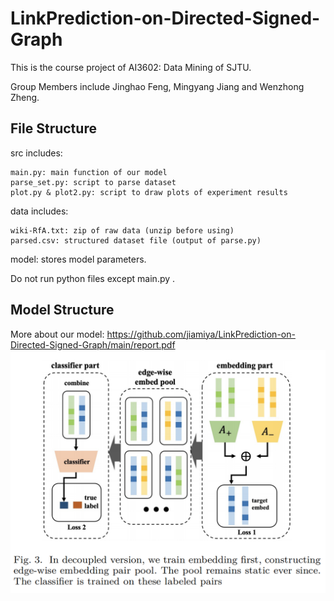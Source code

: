 # LinkPrediction-on-Directed-Signed-Graph
This is the course project of AI3602: Data Mining of SJTU. 

Group Members include Jinghao Feng, Mingyang Jiang and Wenzhong Zheng.

## File Structure
src includes:

    main.py: main function of our model
    parse_set.py: script to parse dataset
    plot.py & plot2.py: script to draw plots of experiment results

data includes:
  
    wiki-RfA.txt: zip of raw data (unzip before using)
    parsed.csv: structured dataset file (output of parse.py)
    
model:
    stores model parameters.

Do not run python files except main.py .

## Model Structure
More about our model: https://github.com/jiamiya/LinkPrediction-on-Directed-Signed-Graph/main/report.pdf
![image](https://github.com/jiamiya/LinkPrediction-on-Directed-Signed-Graph/blob/main/model.png)

